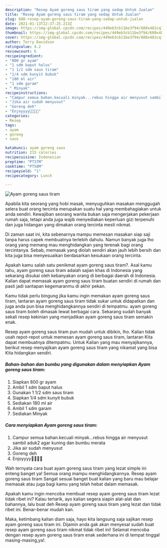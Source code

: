 ```yaml
---
description: "Resep Ayam goreng saus tiram yang sedap Untuk Jualan"
title: "Resep Ayam goreng saus tiram yang sedap Untuk Jualan"
slug: 688-resep-ayam-goreng-saus-tiram-yang-sedap-untuk-jualan
date: 2021-01-13T22:37:25.213Z
image: https://img-global.cpcdn.com/recipes/449eb3cb11be3f94/680x482cq70/ayam-goreng-saus-tiram-foto-resep-utama.jpg
thumbnail: https://img-global.cpcdn.com/recipes/449eb3cb11be3f94/680x482cq70/ayam-goreng-saus-tiram-foto-resep-utama.jpg
cover: https://img-global.cpcdn.com/recipes/449eb3cb11be3f94/680x482cq70/ayam-goreng-saus-tiram-foto-resep-utama.jpg
author: Terry Davidson
ratingvalue: 4.2
reviewcount: 6
recipeingredient:
- "800 gr ayam"
- "1 sdm baput halus"
- "1 1/2 sdm saus tiram"
- "1/4 sdm kunyit bubuk"
- "180 ml air"
- "1 sdm garam"
- " Minyak"
recipeinstructions:
- "Campur semua bahan.kecuali minyak...rebus hingga air menyusut sambil aduk2 agar kuning dan bumbu merata"
- "Jika air sudah menyusut"
- "Goreng deh"
- "Enjoyyyy🤤🤤🤤🤤"
categories:
- Resep
tags:
- ayam
- goreng
- saus

katakunci: ayam goreng saus 
nutrition: 215 calories
recipecuisine: Indonesian
preptime: "PT37M"
cooktime: "PT58M"
recipeyield: "1"
recipecategory: Lunch

---
```



![Ayam goreng saus tiram](https://img-global.cpcdn.com/recipes/449eb3cb11be3f94/680x482cq70/ayam-goreng-saus-tiram-foto-resep-utama.jpg)

Apabila kita seorang yang hobi masak, menyuguhkan masakan menggugah selera buat orang tercinta merupakan suatu hal yang membahagiakan untuk anda sendiri. Kewajiban seorang  wanita bukan saja mengerjakan pekerjaan rumah saja, tetapi anda juga wajib menyediakan keperluan gizi terpenuhi dan juga hidangan yang dimakan orang tercinta mesti nikmat.

Di zaman  saat ini, kita sebenarnya mampu memesan masakan siap saji tanpa harus capek membuatnya terlebih dahulu. Namun banyak juga lho orang yang memang mau menghidangkan yang terenak bagi orang tercintanya. Sebab, memasak yang diolah sendiri akan jauh lebih bersih dan kita juga bisa menyesuaikan berdasarkan kesukaan orang tercinta. 



Apakah kamu salah satu penikmat ayam goreng saus tiram?. Asal kamu tahu, ayam goreng saus tiram adalah sajian khas di Indonesia yang sekarang disukai oleh kebanyakan orang di berbagai daerah di Indonesia. Kalian dapat memasak ayam goreng saus tiram buatan sendiri di rumah dan pasti jadi santapan kegemaranmu di akhir pekan.

Kamu tidak perlu bingung jika kamu ingin memakan ayam goreng saus tiram, lantaran ayam goreng saus tiram tidak sukar untuk didapatkan dan juga anda pun bisa menghidangkannya sendiri di tempatmu. ayam goreng saus tiram boleh dimasak lewat berbagai cara. Sekarang sudah banyak sekali resep kekinian yang menjadikan ayam goreng saus tiram semakin enak.

Resep ayam goreng saus tiram pun mudah untuk dibikin, lho. Kalian tidak usah repot-repot untuk memesan ayam goreng saus tiram, lantaran Kita dapat membuatnya ditempatmu. Untuk Kalian yang mau menyajikannya, berikut resep menyajikan ayam goreng saus tiram yang nikamat yang bisa Kita hidangkan sendiri.

<!--inarticleads1-->

##### Bahan-bahan dan bumbu yang digunakan dalam menyiapkan Ayam goreng saus tiram:

1. Siapkan 800 gr ayam
1. Ambil 1 sdm baput halus
1. Gunakan 1 1/2 sdm saus tiram
1. Siapkan 1/4 sdm kunyit bubuk
1. Sediakan 180 ml air
1. Ambil 1 sdm garam
1. Sediakan  Minyak




<!--inarticleads2-->

##### Cara menyiapkan Ayam goreng saus tiram:

1. Campur semua bahan.kecuali minyak...rebus hingga air menyusut sambil aduk2 agar kuning dan bumbu merata
1. Jika air sudah menyusut
1. Goreng deh
1. Enjoyyyy🤤🤤🤤🤤




Wah ternyata cara buat ayam goreng saus tiram yang lezat simple ini enteng banget ya! Semua orang mampu menghidangkannya. Resep ayam goreng saus tiram Sangat sesuai banget buat kalian yang baru mau belajar memasak atau juga bagi kamu yang telah hebat dalam memasak.

Apakah kamu ingin mencoba membuat resep ayam goreng saus tiram lezat tidak ribet ini? Kalau tertarik, ayo kalian segera siapin alat-alat dan bahannya, lalu buat deh Resep ayam goreng saus tiram yang lezat dan tidak ribet ini. Benar-benar mudah kan. 

Maka, ketimbang kalian diam saja, hayo kita langsung saja sajikan resep ayam goreng saus tiram ini. Dijamin anda gak akan menyesal sudah buat resep ayam goreng saus tiram nikmat tidak ribet ini! Selamat mencoba dengan resep ayam goreng saus tiram enak sederhana ini di tempat tinggal masing-masing,ya!.

